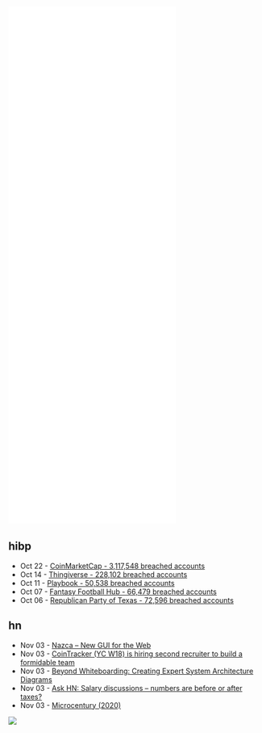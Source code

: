 ![Metrics](https://raw.githubusercontent.com/phixion/phixion/master/metrics.svg)

## hibp

<!--
for https://github.com/phixion/phixion/blob/main/.github/workflows/feeds.yml
-->
<!--START_SECTION:haveibeenpwnd-->
- Oct 22 - [CoinMarketCap - 3,117,548 breached accounts](https://haveibeenpwned.com/PwnedWebsites#CoinMarketCap)
- Oct 14 - [Thingiverse - 228,102 breached accounts](https://haveibeenpwned.com/PwnedWebsites#Thingiverse)
- Oct 11 - [Playbook - 50,538 breached accounts](https://haveibeenpwned.com/PwnedWebsites#Playbook)
- Oct 07 - [Fantasy Football Hub - 66,479 breached accounts](https://haveibeenpwned.com/PwnedWebsites#FantasyFootballHub)
- Oct 06 - [Republican Party of Texas - 72,596 breached accounts](https://haveibeenpwned.com/PwnedWebsites#RepublicanPartyOfTexas)
<!--END_SECTION:haveibeenpwnd-->

## hn

<!--
for https://github.com/phixion/phixion/blob/main/.github/workflows/feeds.yml
-->
<!--START_SECTION:hn-->
- Nov 03 - [Nazca – New GUI for the Web](https://github.com/Qinti/nazca)
- Nov 03 - [CoinTracker (YC W18) is hiring second recruiter to build a formidable team](https://jobs.ashbyhq.com/cointracker/b236a2ed-620f-4ccf-a1b6-a281da36ace0)
- Nov 03 - [Beyond Whiteboarding: Creating Expert System Architecture Diagrams](https://blog.ilograph.com/posts/beyond-whiteboarding-creating-expert-system-architecture-diagrams/)
- Nov 03 - [Ask HN: Salary discussions – numbers are before or after taxes?](https://news.ycombinator.com/item?id=29093338)
- Nov 03 - [Microcentury (2020)](https://susam.in/blog/microcentury.html)
<!--END_SECTION:hn-->

<!--
for https://yhype.me
-->
![](https://hit.yhype.me/github/profile?user_id=13013670)
